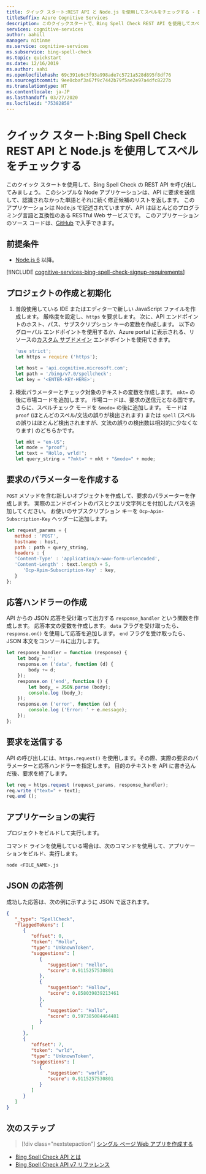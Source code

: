 ```yaml
---
title: クイック スタート:REST API と Node.js を使用してスペルをチェックする - Bing Spell Check
titleSuffix: Azure Cognitive Services
description: このクイックスタートで、Bing Spell Check REST API を使用してスペルと文法をチェックしてみましょう。
services: cognitive-services
author: aahill
manager: nitinme
ms.service: cognitive-services
ms.subservice: bing-spell-check
ms.topic: quickstart
ms.date: 12/16/2019
ms.author: aahi
ms.openlocfilehash: 69c391e6c3f93a998ade7c5721a528d895f8df76
ms.sourcegitcommit: 9ee0cbaf3a67f9c7442b79f5ae2e97a4dfc8227b
ms.translationtype: HT
ms.contentlocale: ja-JP
ms.lasthandoff: 03/27/2020
ms.locfileid: "75382858"
---
```

# <a name="quickstart-check-spelling-with-the-bing-spell-check-rest-api-and-nodejs"></a>クイック スタート:Bing Spell Check REST API と Node.js を使用してスペルをチェックする

このクイック スタートを使用して、Bing Spell Check の REST API を呼び出してみましょう。 このシンプルな Node アプリケーションは、API に要求を送信して、認識されなかった単語とそれに続く修正候補のリストを返します。 このアプリケーションは Node.js で記述されていますが、API はほとんどのプログラミング言語と互換性のある RESTful Web サービスです。 このアプリケーションのソース コードは、[GitHub](https://github.com/Azure-Samples/cognitive-services-REST-api-samples/blob/master/nodejs/Search/BingSpellCheckv7.js) で入手できます。

## <a name="prerequisites"></a>前提条件

* [Node.js 6](https://nodejs.org/en/download/) 以降。

[!INCLUDE [cognitive-services-bing-spell-check-signup-requirements](../../../../includes/cognitive-services-bing-spell-check-signup-requirements.md)]


## <a name="create-and-initialize-a-project"></a>プロジェクトの作成と初期化

1. 普段使用している IDE またはエディターで新しい JavaScript ファイルを作成します。 厳格度を設定し、`https` を要求します。 次に、API エンドポイントのホスト、パス、サブスクリプション キーの変数を作成します。 以下のグローバル エンドポイントを使用するか、Azure portal に表示される、リソースの[カスタム サブドメイン](../../../cognitive-services/cognitive-services-custom-subdomains.md) エンドポイントを使用できます。

    ```javascript
    'use strict';
    let https = require ('https');

    let host = 'api.cognitive.microsoft.com';
    let path = '/bing/v7.0/spellcheck';
    let key = '<ENTER-KEY-HERE>';
    ```

2. 検索パラメーターとチェック対象のテキストの変数を作成します。 `mkt=` の後に市場コードを追加します。 市場コードは、要求の送信元となる国です。 さらに、スペルチェック モードを `&mode=` の後に追加します。 モードは `proof` (ほとんどのスペル/文法の誤りが検出されます) または `spell` (スペルの誤りはほとんど検出されますが、文法の誤りの検出数は相対的に少なくなります) のどちらかです。

    ```javascript
    let mkt = "en-US";
    let mode = "proof";
    let text = "Hollo, wrld!";
    let query_string = "?mkt=" + mkt + "&mode=" + mode;
    ```

## <a name="create-the-request-parameters"></a>要求のパラメーターを作成する

`POST` メソッドを含む新しいオブジェクトを作成して、要求のパラメーターを作成します。 実際のエンドポイントのパスとクエリ文字列とを付加したパスを追加してください。 お使いのサブスクリプション キーを `Ocp-Apim-Subscription-Key` ヘッダーに追加します。

```javascript
let request_params = {
   method : 'POST',
   hostname : host,
   path : path + query_string,
   headers : {
   'Content-Type' : 'application/x-www-form-urlencoded',
   'Content-Length' : text.length + 5,
      'Ocp-Apim-Subscription-Key' : key,
   }
};
```

## <a name="create-a-response-handler"></a>応答ハンドラーの作成

API からの JSON 応答を受け取って出力する `response_handler` という関数を作成します。 応答本文の変数を作成します。 `data` フラグを受け取ったら、`response.on()` を使用して応答を追加します。 `end` フラグを受け取ったら、JSON 本文をコンソールに出力します。

```javascript
let response_handler = function (response) {
    let body = '';
    response.on ('data', function (d) {
        body += d;
    });
    response.on ('end', function () {
        let body_ = JSON.parse (body);
        console.log (body_);
    });
    response.on ('error', function (e) {
        console.log ('Error: ' + e.message);
    });
};
```

## <a name="send-the-request"></a>要求を送信する

API の呼び出しには、`https.request()` を使用します。その際、実際の要求のパラメーターと応答ハンドラーを指定します。 目的のテキストを API に書き込んだ後、要求を終了します。

```javascript
let req = https.request (request_params, response_handler);
req.write ("text=" + text);
req.end ();
```


## <a name="run-the-application"></a>アプリケーションの実行

プロジェクトをビルドして実行します。

コマンド ラインを使用している場合は、次のコマンドを使用して、アプリケーションをビルド、実行します。

```bash
node <FILE_NAME>.js
```


## <a name="example-json-response"></a>JSON の応答例

成功した応答は、次の例に示すように JSON で返されます。

```json
{
   "_type": "SpellCheck",
   "flaggedTokens": [
      {
         "offset": 0,
         "token": "Hollo",
         "type": "UnknownToken",
         "suggestions": [
            {
               "suggestion": "Hello",
               "score": 0.9115257530801
            },
            {
               "suggestion": "Hollow",
               "score": 0.858039839213461
            },
            {
               "suggestion": "Hallo",
               "score": 0.597385084464481
            }
         ]
      },
      {
         "offset": 7,
         "token": "wrld",
         "type": "UnknownToken",
         "suggestions": [
            {
               "suggestion": "world",
               "score": 0.9115257530801
            }
         ]
      }
   ]
}
```

## <a name="next-steps"></a>次のステップ

> [!div class="nextstepaction"]
> [シングル ページ Web アプリを作成する](../tutorials/spellcheck.md)

- [Bing Spell Check API とは](../overview.md)
- [Bing Spell Check API v7 リファレンス](https://docs.microsoft.com/rest/api/cognitiveservices-bingsearch/bing-spell-check-api-v7-reference)
